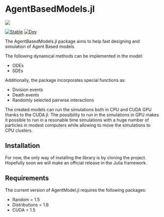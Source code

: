 # AgentBasedModels.jl

![](https://github.com/dsb-lab/AgentBasedModels.jl/tree/v2/docs/src/assets/logo.png?raw=true)

[![Stable](https://img.shields.io/badge/docs-stable-blue.svg)](https://dsb-lab.github.io/AgentBasedModels.jl/stable/)
[![Dev](https://img.shields.io/badge/docs-dev-blue.svg)](https://dsb-lab.github.io/AgentBasedModels.jl/dev/)

The AgentBasedModels.jl package aims to help fast designing and simulation of Agent Based models.

The following dynamical methods can be implemented in the model:

 - ODEs
 - SDEs

Additionally, the package incorporates special functions as:

 - Division events
 - Death events
 - Randomly selected pairwise interactions

The created models can run the simulations both in CPU and CUDA GPU thanks to the CUDA.jl. The possibility to run in the simulations in GPU makes it possible to run in a resonable time simulations with a huge number of particles in modest computers while allowing to move the simulations to CPU clusters.

## Installation

For now, the only way of installing the library is by cloning the project. Hopefully soon we will make an official release in the Julia framework.

## Requirements

The current version of AgentModel.jl requires the following packages:

 - Random = 1.5
 - Distributions = 1.6
 - CUDA = 1.5

